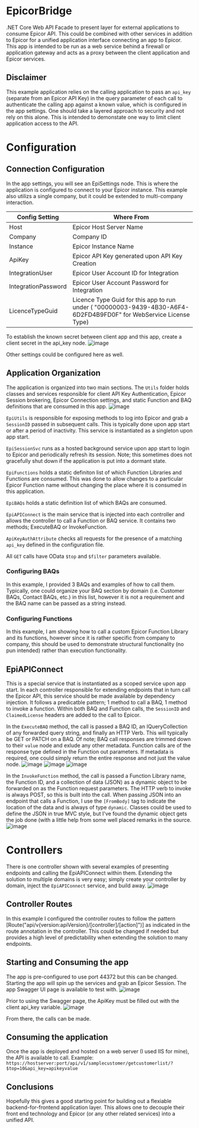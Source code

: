 # EpicorBridge
.NET Core Web API Facade to present layer for external applications to consume Epicor API. This could be combined with other services in addition to Epicor for a unified application interface connecting an app to Epicor. This app is intended to be run as a web service behind a firewall or application gateway and acts as a proxy between the client application and Epicor services. 

## Disclaimer

This example application relies on the calling application to pass an ```api_key``` (separate from an Epicor API Key) in the query parameter of each call to authenticate the calling app against a known value, which is configured in the app settings. One should take a layered approach to security and not rely on this alone. This is intended to demonstate one way to limit client application access to the API. 

# Configuration
## Connection Configuration
In the app settings, you will see an EpiSettings node. This is where the application is configured to connect to your Epicor instance. 
This example also utilizs a single company, but it could be extended to multi-company interaction. 

Config Setting  | Where From
------------- | -------------
Host  | Epicor Host Server Name
Company | Company ID
Instance | Epicor Instance Name
ApiKey | Epicor API Key generated upon API Key Creation
IntegrationUser | Epicor User Account ID for Integration
IntegrationPassword | Epicor User Account Password for Integration
LicenceTypeGuid | Licence Type Guid for this app to run under ( "00000003-9439-4B30-A6F4-6D2FD4B9FD0F" for WebService License Type)

To establish the known secret between client app and this app, create a client secret in the api_key node.
![image](https://user-images.githubusercontent.com/23319293/183756710-ff119f33-73fb-45cc-9cb9-b0239e8d35d3.png)

Other settings could be configured here as well.

## Application Organization
The application is organized into two main sections. The ```Utils``` folder holds classes and services responsible for client API Key Authentication, Epicor Session brokering, Epicor Connection settings, and static Function and BAQ definitions that are consumed in this app. 
![image](https://user-images.githubusercontent.com/23319293/183758153-fbfe6150-d15f-43d8-950c-6f66ee0535d5.png)


```EpiUtils``` is responsible for exposing methods to log into Epicor and grab a ```SessionID``` passed in subsequent calls. This is typically done upon app start or after a period of inactivity. This service is instantiated as a singleton upon app start. 

```EpiSessionSvc``` runs as a hosted background service upon app start to login to Epicor and periodically refresh its session. Note; this sometimes does not gracefully shut down if the application is put into a dormant state. 

```EpiFunctions``` holds a static definiton list of which Function Libraries and Functions are consumed. This was done to allow changes to a particular Epicor Function name without changing the place where it is consumed in this application.

```EpiBAQs``` holds a static definition list of which BAQs are consumed. 

```EpiAPIConnect``` is the main service that is injected into each controller and allows the controller to call a Function or BAQ service. It contains two methods; ExecuteBAQ or InvokeFunction.

```ApiKeyAuthAttribute``` checks all requests for the presence of a matching ```api_key``` defined in the configuration file. 

All ```GET``` calls have OData ```$top``` and ```$filter``` parameters available.

### Configuring BAQs
In this example, I provided 3 BAQs and examples of how to call them. Typically, one could organize your BAQ section by domain (i.e. Customer BAQs, Contact BAQs, etc.) in this list, however it is not a requirement and the BAQ name can be passed as a string instead. 

### Configuring Functions
In this example, I am showing how to call a custom Epicor Function Library and its functions, however since it is rather specific from company to company, this should be used to demonstrate structural functionality (no pun intended) rather than execution functionality. 

## EpiAPIConnect
This is a special service that is instantiated as a scoped service upon app start. 
In each controller responsible for extending endpoints that in turn call the Epicor API, this service should be made available by dependency injection. 
It follows a predicatble pattern; 1 method to call a BAQ, 1 method to invoke a function. 
Within both BAQ and Function calls, the `SessionID` and `ClaimedLicense` headers are added to the call to Epicor. 

In the `ExecuteBAQ` method, the call is passed a BAQ ID, an IQueryCollection of any forwarded query string, and finally an HTTP Verb. This will typically be GET or PATCH on a BAQ. Of note; BAQ call responses are trimmed down to their ```value``` node and exlude any other metadata. Function calls are of the response type defined in the Function out parameters. If metadata is required, one could simply return the entire response and not just the value node. 
![image](https://user-images.githubusercontent.com/23319293/183799815-aa6daab6-3767-4ae6-bba1-d8321fefec79.png)
![image](https://user-images.githubusercontent.com/23319293/183799872-e6787c65-8dc8-4f15-9c9d-7e6c3fbf6e4f.png)
![image](https://user-images.githubusercontent.com/23319293/183799733-7cc09f7b-f1d7-408f-afd1-0a8d31e78e24.png)



In the `InvokeFunction` method, the call is passed a Function Library name, the Function ID, and a collection of data (JSON) as a dynamic object to be forwarded on as the Function request parameters. The HTTP verb to invoke is always POST, so this is built into the call. 
When passing JSON into an endpoint that calls a Function, I use the `[FromBody]` tag to indicate the location of the data and is always of type `dynamic`. Classes could be used to define the JSON in true MVC style, but I've found the dynamic object gets the job done (with a little help from some well placed remarks in the source. 
![image](https://user-images.githubusercontent.com/23319293/183799579-2aa816d0-6729-4af8-8e8c-009b0f1d7875.png)


# Controllers
There is one controller shown with several examples of presenting endpoints and calling the EpiAPIConnect within them. 
Extending the solution to multiple domains is very easy; simply create your controller by domain, inject the `EpiAPIConnect` service, and build away. 
![image](https://user-images.githubusercontent.com/23319293/183799964-098a5cc6-6e01-454c-843b-ac02ea600419.png)


## Controller Routes
In this example I configured the controller routes to follow the pattern [Route("api/v{version:apiVersion}/[controller]/[action]")] as indicated in the route annotation in the controller. This could be changed if needed but provides a high level of predictability when extending the solution to many endpoints. 

## Starting and Consuming the app
The app is pre-configured to use port 44372 but this can be changed. Starting the app will spin up the services and grab an Epicor Session. The app Swagger UI page is available to test with. 
![image](https://user-images.githubusercontent.com/23319293/183768367-f5945fb7-bc7e-4d8a-9056-137535dc348c.png)

Prior to using the Swagger page, the ApiKey must be filled out with the client api_key variable. 
![image](https://user-images.githubusercontent.com/23319293/183768424-cbefcaf3-10c4-4ed7-9a30-561669abc3b7.png)

From there, the calls can be made. 

## Consuming the application
Once the app is deployed and hosted on a web server (I used IIS for mine), the API is available to call. 
Example:
`https://hostserver:port/api/v1/samplecustomer/getcustomerlist/?$top=10&api_key=apikeyvalue`

## Conclusions
Hopefully this gives a good starting point for building out a flexiable backend-for-frontend application layer. This allows one to decouple their front end technology and Epicor (or any other related services) into a unified API. 



